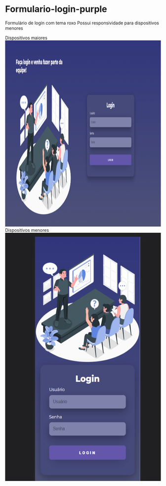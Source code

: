 # Formulario-login-purple
Formulário de login com tema roxo
Possui responsividade para dispositivos menores
</hr>
Dispositivos maiores
<img src="./login-gif-lg.gif" alt="login-gif" width="800" height="600px">
Dispositivos menores
<img src="./login-gif-sg.gif" alt="login-gif" height="800">